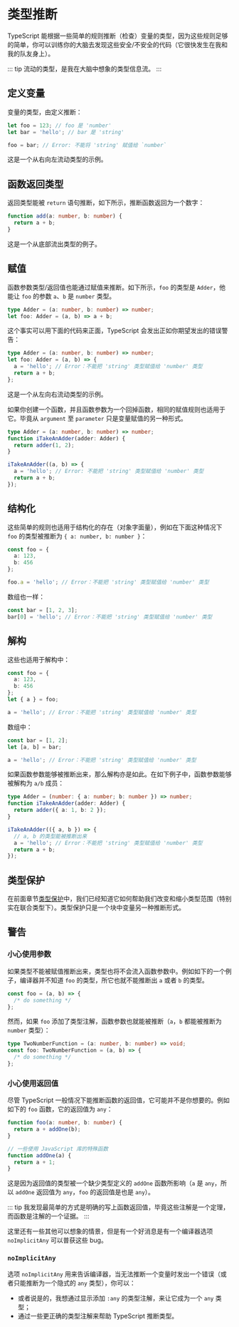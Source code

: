 # 类型推断

TypeScript 能根据一些简单的规则推断（检查）变量的类型，因为这些规则足够的简单，你可以训练你的大脑去发现这些安全/不安全的代码（它很快发生在我和我的队友身上）。

::: tip
流动的类型，是我在大脑中想象的类型信息流。
:::

## 定义变量

变量的类型，由定义推断：

```ts
let foo = 123; // foo 是 'number'
let bar = 'hello'; // bar 是 'string'

foo = bar; // Error: 不能将 'string' 赋值给 `number`
```

这是一个从右向左流动类型的示例。

## 函数返回类型

返回类型能被 `return` 语句推断，如下所示，推断函数返回为一个数字：

```ts
function add(a: number, b: number) {
  return a + b;
}
```

这是一个从底部流出类型的例子。

## 赋值

函数参数类型/返回值也能通过赋值来推断。如下所示，`foo` 的类型是 `Adder`，他能让 `foo` 的参数 `a`、`b` 是 `number` 类型。

```ts
type Adder = (a: number, b: number) => number;
let foo: Adder = (a, b) => a + b;
```

这个事实可以用下面的代码来正面，TypeScript 会发出正如你期望发出的错误警告：

```ts
type Adder = (a: number, b: number) => number;
let foo: Adder = (a, b) => {
  a = 'hello'; // Error：不能把 'string' 类型赋值给 'number' 类型
  return a + b;
};
```

这是一个从左向右流动类型的示例。

如果你创建一个函数，并且函数参数为一个回掉函数，相同的赋值规则也适用于它。毕竟从 `argument` 至 `parameter` 只是变量赋值的另一种形式。

```ts
type Adder = (a: number, b: number) => number;
function iTakeAnAdder(adder: Adder) {
  return adder(1, 2);
}

iTakeAnAdder((a, b) => {
  a = 'hello'; // Error: 不能把 'string' 类型赋值给 'number' 类型
  return a + b;
});
```

## 结构化

这些简单的规则也适用于结构化的存在（对象字面量），例如在下面这种情况下 `foo` 的类型被推断为 `{ a: number, b: number }`：

```ts
const foo = {
  a: 123,
  b: 456
};

foo.a = 'hello'; // Error：不能把 'string' 类型赋值给 'number' 类型
```

数组也一样：

```ts
const bar = [1, 2, 3];
bar[0] = 'hello'; // Error：不能把 'string' 类型赋值给 'number' 类型
```

## 解构

这些也适用于解构中：

```ts
const foo = {
  a: 123,
  b: 456
};
let { a } = foo;

a = 'hello'; // Error：不能把 'string' 类型赋值给 'number' 类型
```

数组中：

```ts
const bar = [1, 2];
let [a, b] = bar;

a = 'hello'; // Error：不能把 'string' 类型赋值给 'number' 类型
```

如果函数参数能够被推断出来，那么解构亦是如此。在如下例子中，函数参数能够被解构为 `a/b` 成员：

```ts
type Adder = (number: { a: number; b: number }) => number;
function iTakeAnAdder(adder: Adder) {
  return adder({ a: 1, b: 2 });
}

iTakeAnAdder(({ a, b }) => {
  // a, b 的类型能被推断出来
  a = 'hello'; // Error：不能把 'string' 类型赋值给 'number' 类型
  return a + b;
});
```

## 类型保护

在前面章节[类型保护](./typeGuard.md)中，我们已经知道它如何帮助我们改变和缩小类型范围（特别实在联合类型下）。类型保护只是一个块中变量另一种推断形式。

## 警告

### 小心使用参数

如果类型不能被赋值推断出来，类型也将不会流入函数参数中。例如如下的一个例子，编译器并不知道 `foo` 的类型，所它也就不能推断出 `a` 或者 `b` 的类型。

```ts
const foo = (a, b) => {
  /* do something */
};
```

然而，如果 `foo` 添加了类型注解，函数参数也就能被推断（`a`，`b` 都能被推断为 `number` 类型）：

```ts
type TwoNumberFunction = (a: number, b: number) => void;
const foo: TwoNumberFunction = (a, b) => {
  /* do something */
};
```

### 小心使用返回值

尽管 TypeScript 一般情况下能推断函数的返回值，它可能并不是你想要的。例如如下的 `foo` 函数，它的返回值为 `any`：

```ts
function foo(a: number, b: number) {
  return a + addOne(b);
}

// 一些使用 JavaScript 库的特殊函数
function addOne(a) {
  return a + 1;
}
```

这是因为返回值的类型被一个缺少类型定义的 `addOne` 函数所影响（`a` 是 `any`，所以 `addOne` 返回值为 `any`，`foo` 的返回值是也是 `any`）。

::: tip
我发现最简单的方式是明确的写上函数返回值，毕竟这些注解是一个定理，而函数是注解的一个证据。
:::

这里还有一些其他可以想象的情景，但是有一个好消息是有一个编译器选项 `noImplicitAny` 可以普获这些 bug。

### `noImplicitAny`

选项 `noImplicitAny` 用来告诉编译器，当无法推断一个变量时发出一个错误（或者只能推断为一个隐式的 `any` 类型），你可以：

- 或者说是的，我想通过显示添加 `:any` 的类型注解，来让它成为一个 `any` 类型；
- 通过一些更正确的类型注解来帮助 TypeScript 推断类型。
